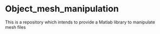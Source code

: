 # Object_mesh_manipulation
This is a repository which intends to provide a Matlab library to manipulate mesh files
